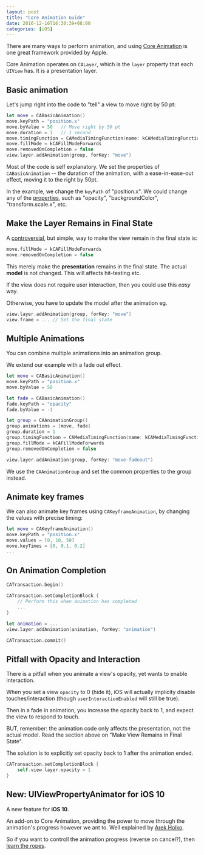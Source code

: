```yaml
---
layout: post
title: "Core Animation Guide"
date: 2016-12-16T16:30:39+08:00
categories: [iOS]
---
```


There are many ways to perform animation, and using [Core Animation](https://developer.apple.com/library/content/documentation/Cocoa/Conceptual/CoreAnimation_guide/CreatingBasicAnimations/CreatingBasicAnimations.html) is one great framework provided by Apple.

Core Animation operates on `CALayer`, which is the `layer` property that each `UIView` has. It is a presentation layer.


## Basic animation

Let's jump right into the code to "tell" a view to move right by 50 pt:

```swift
let move = CABasicAnimation()
move.keyPath = "position.x"
move.byValue = 50   // Move right by 50 pt
move.duration = 1   // 1 second
move.timingFunction = CAMediaTimingFunction(name: kCAMediaTimingFunctionEaseInEaseOut)
move.fillMode = kCAFillModeForwards
move.removedOnCompletion = false
view.layer.addAnimation(group, forKey: "move")
```

Most of the code is self explanatory. We set the properties of `CABasicAnimation` -- the duration of the animation, with a ease-in-ease-out effect, moving it to the right by 50pt.

In the example, we change the `keyPath` of "position.x". We could change any of the [properties](https://developer.apple.com/reference/quartzcore/cabasicanimation), such as "opacity", "backgroundColor", "transform.scale.x", etc.


## Make the Layer Remains in Final State

A [controversial](https://gist.github.com/d-ronnqvist/11266321), but simple, way to make the view remain in the final state is:

```swift
move.fillMode = kCAFillModeForwards
move.removedOnCompletion = false
```

This merely make the **presentation** remains in the final state. The actual **model** is not changed. This will affects hit-testing etc.

If the view does not require user interaction, then you could use this _easy_ way.

Otherwise, you have to update the model after the animation eg.

```swift
view.layer.addAnimation(group, forKey: "move")
view.frame = ... // Set the final state
```


## Multiple Animations

You can combine multiple animations into an animation group.

We extend our example with a fade out effect.

```swift
let move = CABasicAnimation()
move.keyPath = "position.x"
move.byValue = 50

let fade = CABasicAnimation()
fade.keyPath = "opacity"
fade.byValue = -1

let group = CAAnimationGroup()
group.animations = [move, fade]
group.duration = 1
group.timingFunction = CAMediaTimingFunction(name: kCAMediaTimingFunctionEaseIn)
group.fillMode = kCAFillModeForwards
group.removedOnCompletion = false

view.layer.addAnimation(group, forKey: "move-fadeout")
```

We use the `CAAnimationGroup` and set the common properties to the group instead.


## Animate key frames

We can also animate key frames using `CAKeyframeAnimation`, by changing the values with precise timing:

```swift
let move = CAKeyframeAnimation()
move.keyPath = "position.x"
move.values = [0, 10, 50]
move.keyTimes = [0, 0.1, 0.2]
...
```


## On Animation Completion

```swift
CATransaction.begin()
        
CATransaction.setCompletionBlock {
    // Perform this when animation has completed
    ...
}

let animation = ...
view.layer.addAnimation(animation, forKey: "animation")

CATransaction.commit()        
```


## Pitfall with Opacity and Interaction

There is a pitfall when you animate a view's opacity, yet wants to enable interaction.

When you set a view `opacity` to 0 (hide it), iOS will actually implicity disable touches/interaction (though `userInteractionEnabled` will still be true).

Then in a fade in animation, you increase the opacity back to 1, and expect the view to respond to touch.

BUT, remember: the animation code only affects the presentation, not the actual model. Read the section above on "Make View Remains in Final State".

The solution is to explicitly set opacity back to 1 after the animation ended.

```swift
CATransaction.setCompletionBlock {
    self.view.layer.opacity = 1
}
```


## New: UIViewPropertyAnimator for iOS 10

A new feature for **iOS 10**. 

An add-on to Core Animation, providing the power to move through the animation's progress however we ant to. Well explained by [Arek Holko](http://holko.pl/2016/07/07/popping-into-uiviewpropertyanimator/).

So if you want to controll the animation progress (reverse on cancel?), then [learn the ropes](https://www.shinobicontrols.com/blog/ios-10-day-by-day-day-4-uiviewpropertyanimator).
